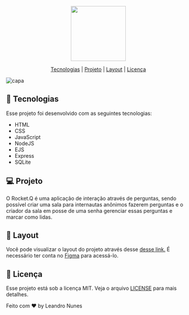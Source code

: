 <div align="center">
<img src="![rocketq](https://user-images.githubusercontent.com/99052605/172699709-13914e3f-c5b4-42ee-9bd5-a54555443fb5.png)" width="150px">
</div>



<p align="center">
  <a href="#-Tecnologias">Tecnologias</a>     |   
  <a href="#-Projeto">Projeto</a>  |
  <a href="#-Layout">Layout</a>  |
  <a href="#-Licença">Licença</a>
</p>


![capa](https://user-images.githubusercontent.com/99052605/172492358-a9541544-a62f-45fe-9b2b-7fe03f779ff6.png)

## 🚀 Tecnologias
Esse projeto foi desenvolvido com as seguintes tecnologias:
+ HTML
+ CSS
+ JavaScript
+ NodeJS
+ EJS
+ Express
+ SQLite

## 💻 Projeto
O Rocket.Q é uma aplicação de interação através de perguntas, sendo possível criar uma sala para internautas anônimos fazerem perguntas e o criador da sala em posse de uma senha gerenciar essas perguntas e marcar como lidas.

## 🔖 Layout
Você pode visualizar o layout do projeto através desse <a href="https://www.figma.com/community/file/1009821158959690135">desse link.</a> É necessário ter conta no <a href="https://www.figma.com/files/recent?fuid=1102968563677691331">Figma</a> para acessá-lo.

## 📜 Licença
Esse projeto está sob a licença MIT. Veja o arquivo <a href="https://github.com/leonunesdev/Rocket.Q/blob/main/LICENSE">LICENSE</a> para mais detalhes.

Feito com ❤️ by Leandro Nunes
